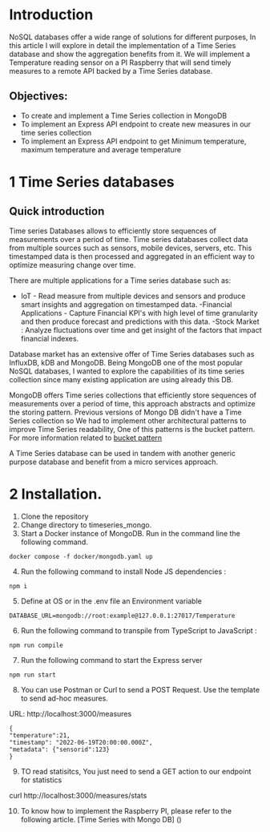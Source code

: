 
# Introduction

NoSQL databases offer a wide range of solutions for different purposes, In this article I will explore in detail the implementation of a Time Series database and show the aggregation benefits from it. We will implement a Temperature reading sensor on a PI Raspberry that will send timely measures to a remote API backed by a Time Series database.


## Objectives: 

- To create and implement a Time Series collection in MongoDB
- To implement an Express API endpoint to create new measures in our time series collection
- To implement an Express API  endpoint to get Minimum temperature, maximum temperature and average temperature



# 1  Time Series databases

## Quick introduction
Time series Databases allows to efficiently store sequences of measurements over a period of time.  Time series databases collect data from multiple sources such as sensors, mobile devices, servers, etc. This timestamped data is then processed and aggregated in an efficient way to optimize measuring change over time.

There are multiple applications for a Time series database such as:

- IoT - Read measure from multiple devices and sensors and produce smart insights and aggregation on timestamped data.
-Financial Applications - Capture Financial KPI's with high level of time granularity and then produce forecast and predictions with this data.
-Stock Market : Analyze fluctuations over time and get insight of the factors that impact financial indexes.

Database market has an extensive offer of Time Series databases such as InfluxDB, kDB and MongoDB. Being MongoDB one of the most popular NoSQL databases, I wanted to explore the capabilities of its time series collection since many existing application are using already this DB.

MongoDB offers  Time series collections that efficiently store sequences of measurements over a period of time, this approach abstracts and optimize the storing pattern. Previous versions of Mongo DB didn't have a Time Series collection so We had to implement other architectural patterns to improve Time Series readability, One of this patterns is the bucket pattern. For more information related to [bucket pattern](https://www.mongodb.com/developer/how-to/bucket-pattern/)
 

A Time Series database can be used in tandem with another generic purpose database and benefit from a micro services approach.

# 2 Installation.

1. Clone the repository
2. Change directory to timeseries_mongo.
3. Start a Docker instance of MongoDB. Run in the command line the following command.
```
docker compose -f docker/mongodb.yaml up
```
4. Run  the following command to install Node JS dependencies :
```
npm i
```
5. Define at OS or in the .env file an Environment variable
```
DATABASE_URL=mongodb://root:example@127.0.0.1:27017/Temperature
```
6. Run  the following command to transpile from TypeScript to JavaScript :
```
npm run compile
```
7. Run the following command to start the Express server

```
npm run start
```

8. You can use Postman or Curl to send a POST Request. Use the template to send ad-hoc measures.

URL: http://localhost:3000/measures

```
{
"temperature":21,
"timestamp": "2022-06-19T20:00:00.000Z",
"metadata": {"sensorid":123}
}
```
9. TO read statisitcs, You just need to send a GET action to our endpoint for statistics

curl http://localhost:3000/measures/stats

10. To know how to implement the Raspberry PI, please refer to the following article. [Time Series with Mongo DB] ()